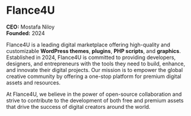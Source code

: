 # Flance4U

**CEO:** Mostafa Niloy  
**Founded:** 2024

Flance4U is a leading digital marketplace offering high-quality and customizable **WordPress themes**, **plugins**, **PHP scripts**, and **graphics**. Established in 2024, Flance4U is committed to providing developers, designers, and entrepreneurs with the tools they need to build, enhance, and innovate their digital projects. Our mission is to empower the global creative community by offering a one-stop platform for premium digital assets and resources.

At Flance4U, we believe in the power of open-source collaboration and strive to contribute to the development of both free and premium assets that drive the success of digital creators around the world.
